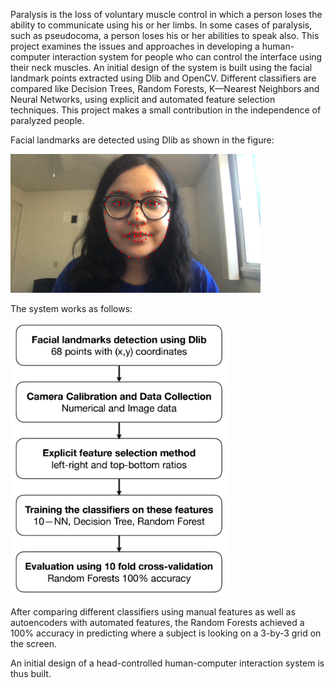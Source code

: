 
Paralysis is the loss of voluntary muscle control in which a person loses the ability to communicate using his or her limbs.
In some cases of paralysis, such as pseudocoma, a person loses his or her abilities to speak also. This project examines the issues and
approaches in developing a human-computer interaction system for people who can control the interface using their neck muscles.
An initial design of the system is built using the facial landmark points extracted using Dlib and OpenCV. Different classifiers
are compared like Decision Trees, Random Forests, K—Nearest Neighbors and Neural Networks, using explicit and automated feature
selection techniques. This project makes a small contribution in the independence of paralyzed people.

Facial landmarks are detected using Dlib as shown in the figure:

<img src="images/facial_landmarks.png" width=400>

The system works as follows:

<img src="images/system_flowchart.png" alt="System Flowchart" width=350>

After comparing different classifiers using manual features as well as autoencoders with automated features, 
the Random Forests achieved a 100% accuracy in predicting where a subject is looking on a 3-by-3 grid on the screen.

An initial design of a head-controlled human-computer interaction system is thus built.
